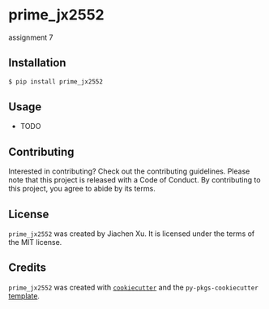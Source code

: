 # prime_jx2552

assignment 7

## Installation

```bash
$ pip install prime_jx2552
```

## Usage

- TODO

## Contributing

Interested in contributing? Check out the contributing guidelines. Please note that this project is released with a Code of Conduct. By contributing to this project, you agree to abide by its terms.

## License

`prime_jx2552` was created by Jiachen Xu. It is licensed under the terms of the MIT license.

## Credits

`prime_jx2552` was created with [`cookiecutter`](https://cookiecutter.readthedocs.io/en/latest/) and the `py-pkgs-cookiecutter` [template](https://github.com/py-pkgs/py-pkgs-cookiecutter).
